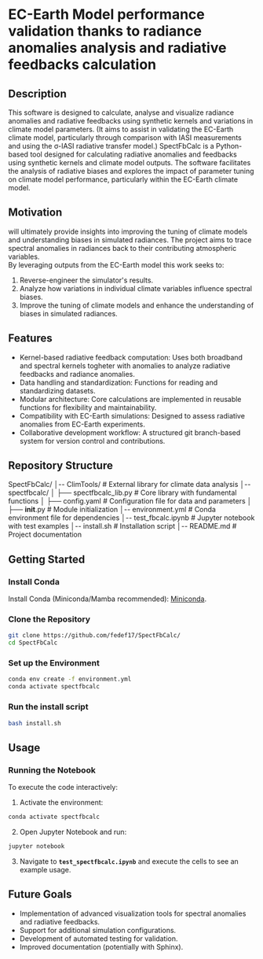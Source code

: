 # EC-Earth Model performance validation thanks to radiance anomalies analysis and radiative feedbacks calculation 
## Description
This software is designed to calculate, analyse and visualize radiance anomalies and radiative feedbacks using synthetic kernels and variations in climate model parameters. 
(It aims to assist in validating the EC-Earth climate model, particularly through comparison with IASI measurements and using the σ-IASI radiative transfer model.)
SpectFbCalc is a Python-based tool designed for calculating radiative anomalies and feedbacks using synthetic kernels and climate model outputs. The software facilitates the analysis of radiative biases and explores the impact of parameter tuning on climate model performance, particularly within the EC-Earth climate model.

## Motivation
will ultimately provide insights into improving the tuning of climate models and understanding biases in simulated radiances.
The project aims to trace spectral anomalies in radiances back to their contributing atmospheric variables.  
By leveraging outputs from the EC-Earth model this work seeks to: 
1. Reverse-engineer the simulator's results.
2. Analyze how variations in individual climate variables influence spectral biases. 
3. Improve the tuning of climate models and enhance the understanding of biases in simulated radiances.

## Features
- Kernel-based radiative feedback computation: Uses both broadband and spectral kernels togheter with anomalies to analyze radiative feedbacks and radiance anomalies.
- Data handling and standardization: Functions for reading and standardizing datasets.
- Modular architecture: Core calculations are implemented in reusable functions for flexibility and maintainability.
- Compatibility with EC-Earth simulations: Designed to assess radiative anomalies from EC-Earth experiments. 
- Collaborative development workflow: A structured git branch-based system for version control and contributions.

## Repository Structure
SpectFbCalc/
│-- ClimTools/                  # External library for climate data analysis
│-- spectfbcalc/
│   ├── spectfbcalc_lib.py      # Core library with fundamental functions
│   ├── config.yaml             # Configuration file for data and parameters
│   ├── __init__.py             # Module initialization
│-- environment.yml              # Conda environment file for dependencies
│-- test_fbcalc.ipynb      # Jupyter notebook with test examples
│-- install.sh                   # Installation script
│-- README.md                    # Project documentation

## Getting Started
### Install Conda
Install Conda (Miniconda/Mamba recommended): [Miniconda](https://docs.conda.io/en/latest/miniconda.html).
### Clone the Repository
```bash
git clone https://github.com/fedef17/SpectFbCalc/
cd SpectFbCalc
```
### Set up the Environment
```bash
conda env create -f environment.yml
conda activate spectfbcalc
```
### Run the install script
```bash
bash install.sh
```

## Usage
### Running the Notebook
To execute the code interactively:
1. Activate the environment:
```bash
conda activate spectfbcalc
```
2. Open Jupyter Notebook and run:
```bash
jupyter notebook
```
3. Navigate to **`test_spectfbcalc.ipynb`** and execute the cells to see an example usage.


## Future Goals 
- Implementation of advanced visualization tools for spectral anomalies and radiative feedbacks.
- Support for additional simulation configurations.
- Development of automated testing for validation.
- Improved documentation (potentially with Sphinx).